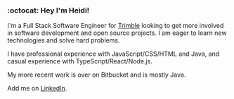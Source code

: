 ### :octocat: Hey I'm Heidi!

<p>I'm a Full Stack Software Engineer for <a href="https://www.trimble.com/en/">Trimble</a> looking to get more involved in software development and open source projects. I am eager to learn new technologies and solve hard problems.</p>

<p>I have professional experience with JavaScript/CSS/HTML and Java, and casual experience with TypeScript/React/Node.js.</p>

<p>My more recent work is over on Bitbucket and is mostly Java.</p>

<p>Add me on <a href="https://www.linkedin.com/in/heidi-m-snell/">LinkedIn</a>.</p>
